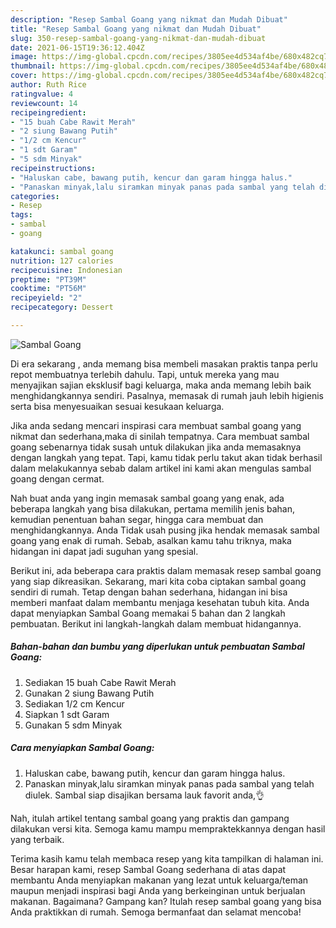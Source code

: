 ```yaml
---
description: "Resep Sambal Goang yang nikmat dan Mudah Dibuat"
title: "Resep Sambal Goang yang nikmat dan Mudah Dibuat"
slug: 350-resep-sambal-goang-yang-nikmat-dan-mudah-dibuat
date: 2021-06-15T19:36:12.404Z
image: https://img-global.cpcdn.com/recipes/3805ee4d534af4be/680x482cq70/sambal-goang-foto-resep-utama.jpg
thumbnail: https://img-global.cpcdn.com/recipes/3805ee4d534af4be/680x482cq70/sambal-goang-foto-resep-utama.jpg
cover: https://img-global.cpcdn.com/recipes/3805ee4d534af4be/680x482cq70/sambal-goang-foto-resep-utama.jpg
author: Ruth Rice
ratingvalue: 4
reviewcount: 14
recipeingredient:
- "15 buah Cabe Rawit Merah"
- "2 siung Bawang Putih"
- "1/2 cm Kencur"
- "1 sdt Garam"
- "5 sdm Minyak"
recipeinstructions:
- "Haluskan cabe, bawang putih, kencur dan garam hingga halus."
- "Panaskan minyak,lalu siramkan minyak panas pada sambal yang telah diulek. Sambal siap disajikan bersama lauk favorit anda,👌"
categories:
- Resep
tags:
- sambal
- goang

katakunci: sambal goang 
nutrition: 127 calories
recipecuisine: Indonesian
preptime: "PT39M"
cooktime: "PT56M"
recipeyield: "2"
recipecategory: Dessert

---
```



![Sambal Goang](https://img-global.cpcdn.com/recipes/3805ee4d534af4be/680x482cq70/sambal-goang-foto-resep-utama.jpg)

Di era  sekarang , anda memang bisa membeli masakan praktis tanpa perlu repot membuatnya terlebih dahulu. Tapi, untuk mereka yang mau menyajikan sajian eksklusif bagi keluarga, maka anda memang lebih baik menghidangkannya sendiri. Pasalnya, memasak di rumah jauh lebih higienis serta bisa menyesuaikan sesuai kesukaan keluarga.

Jika anda sedang mencari inspirasi cara membuat sambal goang yang nikmat dan sederhana,maka di sinilah tempatnya. Cara membuat sambal goang  sebenarnya tidak susah untuk dilakukan jika anda memasaknya dengan langkah yang tepat. Tapi, kamu tidak perlu takut akan tidak berhasil dalam melakukannya 
sebab dalam artikel ini kami akan mengulas sambal goang dengan cermat.  



Nah buat anda yang ingin memasak sambal goang yang enak, ada beberapa langkah yang bisa dilakukan, pertama memilih jenis bahan, kemudian penentuan bahan segar, hingga cara membuat dan menghidangkannya. Anda Tidak usah pusing jika hendak memasak sambal goang yang enak di rumah. Sebab, asalkan kamu  tahu triknya, maka hidangan ini dapat jadi suguhan yang spesial.

Berikut ini, ada beberapa cara praktis  dalam memasak resep sambal goang yang siap dikreasikan. Sekarang, mari kita coba ciptakan sambal goang sendiri di rumah. Tetap dengan bahan sederhana, hidangan ini bisa memberi manfaat dalam membantu menjaga kesehatan tubuh kita. Anda dapat menyiapkan Sambal Goang memakai 5 bahan dan 2 langkah pembuatan. Berikut ini langkah-langkah dalam membuat hidangannya.

<!--inarticleads1-->

##### Bahan-bahan dan bumbu yang diperlukan untuk pembuatan Sambal Goang:

1. Sediakan 15 buah Cabe Rawit Merah
1. Gunakan 2 siung Bawang Putih
1. Sediakan 1/2 cm Kencur
1. Siapkan 1 sdt Garam
1. Gunakan 5 sdm Minyak




<!--inarticleads2-->

##### Cara menyiapkan Sambal Goang:

1. Haluskan cabe, bawang putih, kencur dan garam hingga halus.
1. Panaskan minyak,lalu siramkan minyak panas pada sambal yang telah diulek. Sambal siap disajikan bersama lauk favorit anda,👌




Nah, itulah artikel tentang  sambal goang  yang praktis dan gampang dilakukan versi kita. Semoga kamu mampu mempraktekkannya dengan hasil yang terbaik. 

Terima kasih kamu telah membaca resep yang kita tampilkan di halaman ini. Besar harapan kami, resep  Sambal Goang sederhana di atas dapat membantu Anda menyiapkan makanan yang lezat untuk keluarga/teman maupun menjadi inspirasi bagi Anda yang berkeinginan untuk berjualan makanan. Bagaimana? Gampang kan? Itulah resep sambal goang yang bisa Anda praktikkan di rumah. Semoga bermanfaat dan selamat mencoba!

